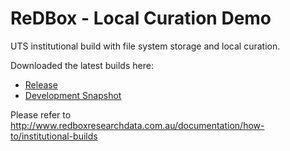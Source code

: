 ReDBox - Local Curation Demo
======================

UTS institutional build with file system storage and local curation.

Downloaded the latest builds here:

* [Release](http://dev.redboxresearchdata.com.au/nexus/service/local/artifact/maven/redirect?r=releases&g=com.googlecode.redbox-mint&a=redbox-local-curation-demo&v=LATEST&c=build&e=tar.gz)
* [Development Snapshot](http://dev.redboxresearchdata.com.au/nexus/service/local/artifact/maven/redirect?r=snapshots&g=com.googlecode.redbox-mint&a=redbox-local-curation-demo&v=LATEST&c=build&e=tar.gz)

Please refer to http://www.redboxresearchdata.com.au/documentation/how-to/institutional-builds
